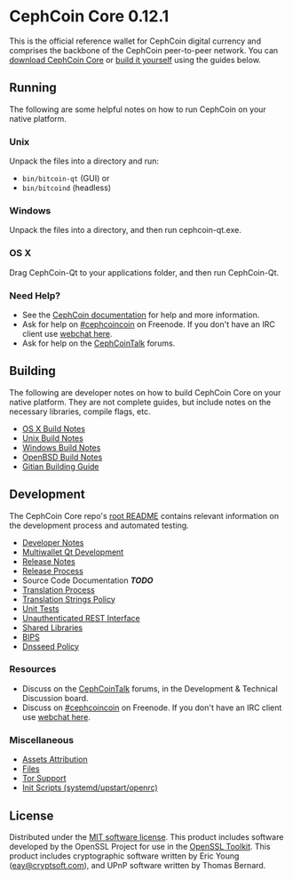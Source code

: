 CephCoin Core 0.12.1
=====================

This is the official reference wallet for CephCoin digital currency and comprises the backbone of the CephCoin peer-to-peer network. You can [download CephCoin Core](https://www.cephcoin.org/downloads/) or [build it yourself](#building) using the guides below.

Running
---------------------
The following are some helpful notes on how to run CephCoin on your native platform.

### Unix

Unpack the files into a directory and run:

- `bin/bitcoin-qt` (GUI) or
- `bin/bitcoind` (headless)

### Windows

Unpack the files into a directory, and then run cephcoin-qt.exe.

### OS X

Drag CephCoin-Qt to your applications folder, and then run CephCoin-Qt.

### Need Help?

* See the [CephCoin documentation](https://cephcoincoin.atlassian.net/wiki/display/DOC)
for help and more information.
* Ask for help on [#cephcoincoin](http://webchat.freenode.net?channels=cephcoincoin) on Freenode. If you don't have an IRC client use [webchat here](http://webchat.freenode.net?channels=cephcoincoin).
* Ask for help on the [CephCoinTalk](https://cephcointalk.org/) forums.

Building
---------------------
The following are developer notes on how to build CephCoin Core on your native platform. They are not complete guides, but include notes on the necessary libraries, compile flags, etc.

- [OS X Build Notes](build-osx.md)
- [Unix Build Notes](build-unix.md)
- [Windows Build Notes](build-windows.md)
- [OpenBSD Build Notes](build-openbsd.md)
- [Gitian Building Guide](gitian-building.md)

Development
---------------------
The CephCoin Core repo's [root README](/README.md) contains relevant information on the development process and automated testing.

- [Developer Notes](developer-notes.md)
- [Multiwallet Qt Development](multiwallet-qt.md)
- [Release Notes](release-notes.md)
- [Release Process](release-process.md)
- Source Code Documentation ***TODO***
- [Translation Process](translation_process.md)
- [Translation Strings Policy](translation_strings_policy.md)
- [Unit Tests](unit-tests.md)
- [Unauthenticated REST Interface](REST-interface.md)
- [Shared Libraries](shared-libraries.md)
- [BIPS](bips.md)
- [Dnsseed Policy](dnsseed-policy.md)

### Resources
* Discuss on the [CephCoinTalk](https://cephcointalk.org/) forums, in the Development & Technical Discussion board.
* Discuss on [#cephcoincoin](http://webchat.freenode.net/?channels=cephcoincoin) on Freenode. If you don't have an IRC client use [webchat here](http://webchat.freenode.net/?channels=cephcoincoin).

### Miscellaneous
- [Assets Attribution](assets-attribution.md)
- [Files](files.md)
- [Tor Support](tor.md)
- [Init Scripts (systemd/upstart/openrc)](init.md)

License
---------------------
Distributed under the [MIT software license](http://www.opensource.org/licenses/mit-license.php).
This product includes software developed by the OpenSSL Project for use in the [OpenSSL Toolkit](https://www.openssl.org/). This product includes
cryptographic software written by Eric Young ([eay@cryptsoft.com](mailto:eay@cryptsoft.com)), and UPnP software written by Thomas Bernard.
